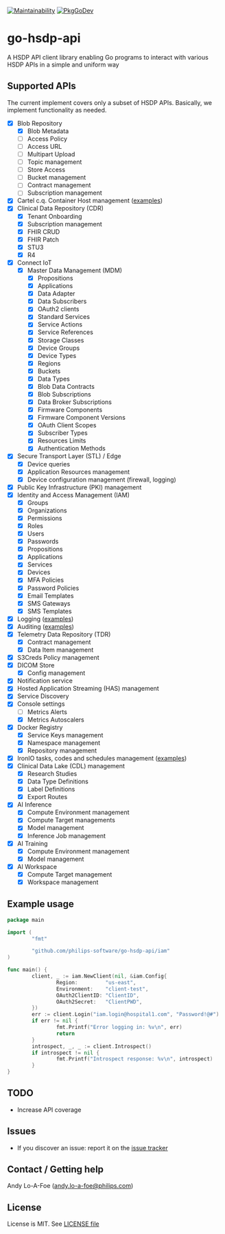[![Maintainability](https://api.codeclimate.com/v1/badges/125caa4282d4d82b84cd/maintainability)](https://codeclimate.com/github/philips-software/go-hsdp-api/maintainability)
[![PkgGoDev](https://pkg.go.dev/badge/github.com/philips-software/go-hsdp-api)](https://pkg.go.dev/github.com/philips-software/go-hsdp-api)

# go-hsdp-api

A HSDP API client library enabling Go programs to interact with various HSDP APIs in a simple and uniform way

## Supported APIs

The current implement covers only a subset of HSDP APIs. Basically, we implement functionality as needed.

- [x] Blob Repository
  - [x] Blob Metadata
  - [ ] Access Policy
  - [ ] Access URL
  - [ ] Multipart Upload
  - [ ] Topic management
  - [ ] Store Access
  - [ ] Bucket management
  - [ ] Contract management
  - [ ] Subscription management
- [x] Cartel c.q. Container Host management ([examples](cartel/README.md))
- [x] Clinical Data Repository (CDR)
  - [x] Tenant Onboarding
  - [x] Subscription management
  - [x] FHIR CRUD
  - [x] FHIR Patch
  - [x] STU3
  - [x] R4
- [x] Connect IoT
  - [x] Master Data Management (MDM)
    - [x] Propositions
    - [x] Applications
    - [x] Data Adapter
    - [x] Data Subscribers
    - [x] OAuth2 clients
    - [x] Standard Services
    - [x] Service Actions
    - [x] Service References
    - [x] Storage Classes
    - [x] Device Groups
    - [x] Device Types
    - [x] Regions
    - [x] Buckets
    - [x] Data Types
    - [x] Blob Data Contracts
    - [x] Blob Subscriptions
    - [x] Data Broker Subscriptions
    - [x] Firmware Components
    - [x] Firmware Component Versions
    - [x] OAuth Client Scopes
    - [x] Subscriber Types
    - [x] Resources Limits
    - [x] Authentication Methods
- [x] Secure Transport Layer (STL) / Edge 
  - [x] Device queries
  - [x] Application Resources management
  - [x] Device configuration management (firewall, logging)
- [x] Public Key Infrastructure (PKI) management
- [x] Identity and Access Management (IAM)
  - [x] Groups
  - [x] Organizations
  - [x] Permissions
  - [x] Roles
  - [x] Users
  - [x] Passwords
  - [x] Propositions
  - [x] Applications
  - [x] Services
  - [x] Devices
  - [x] MFA Policies
  - [x] Password Policies
  - [x] Email Templates
  - [x] SMS Gateways
  - [x] SMS Templates
- [x] Logging ([examples](logging/README.md))
- [x] Auditing ([examples](audit/README.md))
- [x] Telemetry Data Repository (TDR)
  - [x] Contract management
  - [x] Data Item management
- [x] S3Creds Policy management
- [x] DICOM Store
  - [x] Config management
- [x] Notification service
- [x] Hosted Application Streaming (HAS) management
- [x] Service Discovery
- [x] Console settings
  - [ ] Metrics Alerts
  - [x] Metrics Autoscalers
- [x] Docker Registry
  - [x] Service Keys management
  - [x] Namespace management
  - [x] Repository management
- [x] IronIO tasks, codes and schedules management ([examples](iron/README.md))
- [x] Clinical Data Lake (CDL) management
  - [x] Research Studies
  - [x] Data Type Definitions
  - [x] Label Definitions
  - [x] Export Routes
- [x] AI Inference
  - [x] Compute Environment management
  - [x] Compute Target managements
  - [x] Model management
  - [x] Inference Job management
- [x] AI Training
  - [x] Compute Environment management
  - [x] Model management
- [x] AI Workspace
  - [x] Compute Target management
  - [x] Workspace management

## Example usage

```go
package main

import (
        "fmt"

        "github.com/philips-software/go-hsdp-api/iam"
)

func main() {
        client, _ := iam.NewClient(nil, &iam.Config{
                Region:         "us-east",
                Environment:    "client-test",
                OAuth2ClientID: "ClientID",
                OAuth2Secret:   "ClientPWD",
        })
        err := client.Login("iam.login@hospital1.com", "Password!@#")
        if err != nil {
                fmt.Printf("Error logging in: %v\n", err)
                return
        }
        introspect, _, _ := client.Introspect()
        if introspect != nil {
                fmt.Printf("Introspect response: %v\n", introspect)
        }
}
```

## TODO

- Increase API coverage

## Issues

- If you discover an issue: report it on the [issue tracker](https://github.com/philips-software/go-hsdp-api/issues)

## Contact / Getting help

Andy Lo-A-Foe (<andy.lo-a-foe@philips.com>)

## License

License is MIT. See [LICENSE file](LICENSE.md)
